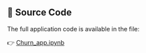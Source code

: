 ## 🧠 Source Code

The full application code is available in the file:

👉 [Churn_app.ipynb](Churn_app.ipynb)


